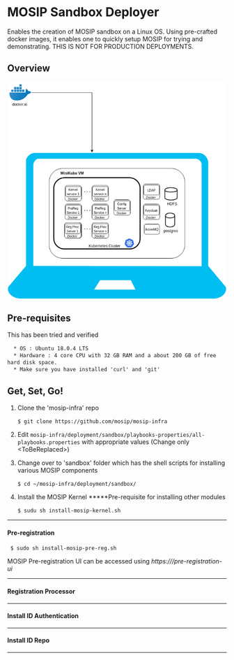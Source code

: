 # MOSIP Sandbox Deployer
  
Enables the creation of MOSIP sandbox on a Linux OS.  Using pre-crafted docker images, it enables one to quickly setup MOSIP for trying and demonstrating. THIS IS NOT FOR PRODUCTION DEPLOYMENTS.  

## Overview
![](images/sandbox-overview.png)

## Pre-requisites
This has been tried and verified

      * OS : Ubuntu 18.0.4 LTS
      * Hardware : 4 core CPU with 32 GB RAM and a about 200 GB of free hard disk space.
      * Make sure you have installed 'curl' and 'git'
      
## Get, Set, Go!
1. Clone the 'mosip-infra' repo

       $ git clone https://github.com/mosip/mosip-infra

1. Edit `mosip-infra/deployment/sandbox/playbooks-properties/all-playbooks.properties` with appropriate values (Change only \<ToBeReplaced\>)

1. Change over to 'sandbox' folder which has the shell scripts for installing various MOSIP components

       $ cd ~/mosip-infra/deployment/sandbox/

1. Install the MOSIP Kernel *****Pre-requisite for installing other modules

       $ sudu sh install-mosip-kernel.sh
  
***  
  
#### Pre-registration 

     $ sudo sh install-mosip-pre-reg.sh
     
MOSIP Pre-registration UI can be accessed using *https://<hostname or ip address>/pre-registration-ui*

***

#### Registration Processor

***

#### Install ID Authentication

***

#### Install ID Repo

***


